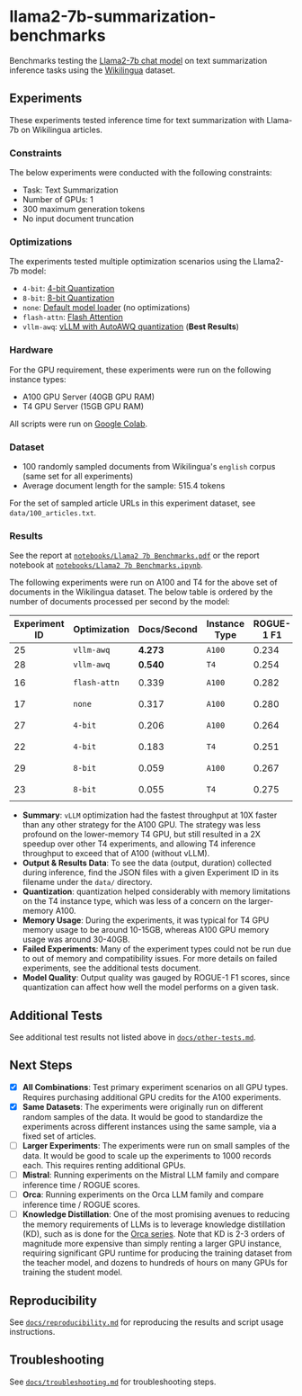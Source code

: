 # llama2-7b-summarization-benchmarks

Benchmarks testing the [Llama2-7b chat model](https://huggingface.co/meta-llama/Llama-2-7b-chat-hf)
on text summarization inference tasks using the [Wikilingua](https://huggingface.co/datasets/wiki_lingua)
dataset.

## Experiments

These experiments tested inference time for text summarization with Llama-7b on Wikilingua articles.

### Constraints

The below experiments were conducted with the following constraints:

 - Task: Text Summarization
 - Number of GPUs: 1
 - 300 maximum generation tokens
 - No input document truncation

### Optimizations

The experiments tested multiple optimization scenarios using the Llama2-7b model:

 - `4-bit`: [4-bit Quantization](https://huggingface.co/blog/4bit-transformers-bitsandbytes)
 - `8-bit`: [8-bit Quantization](https://huggingface.co/blog/hf-bitsandbytes-integration)
 - `none`: [Default model loader](https://huggingface.co/docs/transformers/main/model_doc/llama2) (no optimizations)
 - `flash-attn`: [Flash Attention](https://huggingface.co/docs/transformers/perf_infer_gpu_one#flashattention-2)
 - `vllm-awq`: [vLLM with AutoAWQ quantization](https://docs.vllm.ai/en/latest/quantization/auto_awq.html) (**Best Results**)

### Hardware

For the GPU requirement, these experiments were run on the following instance types:

 - A100 GPU Server (40GB GPU RAM)
 - T4 GPU Server (15GB GPU RAM)

All scripts were run on [Google Colab](https://colab.research.google.com/drive/1H9rehbj9naQ-req4P0xRxFch3PxIklSZ#scrollTo=PFHXYM-S1QqG).

### Dataset

 - 100 randomly sampled documents from Wikilingua's `english` corpus (same set for all experiments)
 - Average document length for the sample: 515.4 tokens

For the set of sampled article URLs in this experiment dataset, see `data/100_articles.txt`.

### Results

See the report at [`notebooks/Llama2 7b Benchmarks.pdf`](./notebooks/Llama2%207b%20Benchmarks.pdf)
or the report notebook at [`notebooks/Llama2 7b Benchmarks.ipynb`](./notebooks/Llama2%207b%20Benchmarks.ipynb).

The following experiments were run on A100 and T4 for the above set of documents in the Wikilingua dataset.
The below table is ordered by the number of documents processed per second by the model:

| Experiment ID | Optimization | Docs/Second | Instance Type | ROGUE-1 F1 | Experiment Script                          |
|---------------|--------------|-------------|---------------|------------|--------------------------------------------|
| 25            | `vllm-awq`   | **4.273**   | `A100`        | 0.234      | `run_llama2_7b_vllm.py`                    |
| 28            | `vllm-awq`   | **0.540**   | `T4`          | 0.254      | `run_llama2_7b_vllm.py`                    |
| 16            | `flash-attn` | 0.339       | `A100`        | 0.282      | `run_llama2_7b.py --experiment=flash-attn` |
| 17            | `none`       | 0.317       | `A100`        | 0.280      | `run_llama2_7b.py --experiment=default`    |
| 27            | `4-bit`      | 0.206       | `A100`        | 0.264      | `run_llama2_7b.py --experiment=4-bit`      |
| 22            | `4-bit`      | 0.183       | `T4`          | 0.251      | `run_llama2_7b.py --experiment=4-bit`      |
| 29            | `8-bit`      | 0.059       | `A100`        | 0.267      | `run_llama2_7b.py --experiment=8-bit`      |
| 23            | `8-bit`      | 0.055       | `T4`          | 0.275      | `run_llama2_7b.py --experiment=8-bit`      |

 - **Summary**: `vLLM` optimization had the fastest throughput at 10X faster than any other strategy
   for the A100 GPU. The strategy was less profound on the lower-memory T4 GPU, but still resulted
   in a 2X speedup over other T4 experiments, and allowing T4 inference throughput to exceed that of A100 (without vLLM).
 - **Output & Results Data**: To see the data (output, duration) collected during inference, 
   find the JSON files with a given Experiment ID in its filename under the `data/` directory.
 - **Quantization**: quantization helped considerably with memory limitations on the
   T4 instance type, which was less of a concern on the larger-memory A100.
 - **Memory Usage**: During the experiments, it was typical for T4 GPU memory
   usage to be around 10-15GB, whereas A100 GPU memory usage was around 30-40GB.
 - **Failed Experiments**: Many of the experiment types could not be run due to out of memory and compatibility issues. 
   For more details on failed experiments, see the additional tests document.
 - **Model Quality**: Output quality was gauged by ROGUE-1 F1 scores, since quantization can affect how well
   the model performs on a given task.

## Additional Tests

See additional test results not listed above in [`docs/other-tests.md`](./docs/other-tests.md).

## Next Steps

 - [x] **All Combinations**: Test primary experiment scenarios on all GPU types. Requires purchasing additional GPU credits for the A100 experiments.
 - [x] **Same Datasets**: The experiments were originally run on different random samples of the data. It would be good to standardize the experiments across different instances using the same sample, via a fixed set of articles.
 - [ ] **Larger Experiments**: The experiments were run on small samples of the data. It would be good to scale up the experiments to 1000 records each. This requires renting additional GPUs.
 - [ ] **Mistral**: Running experiments on the Mistral LLM family and compare inference time / ROGUE scores.
 - [ ] **Orca**: Running experiments on the Orca LLM family and compare inference time / ROGUE scores.
 - [ ] **Knowledge Distillation**: One of the most promising avenues to reducing the memory requirements of LLMs is to leverage knowledge distillation (KD), such as is done for the [Orca series](https://arxiv.org/abs/2306.02707). Note that KD is 2-3 orders of magnitude more expensive than simply renting a larger GPU instance, requiring significant GPU runtime for producing the training dataset from the teacher model, and dozens to hundreds of hours on many GPUs for training the student model.

## Reproducibility

See [`docs/reproducibility.md`](./docs/reproducibility.md) for reproducing the results and script usage instructions.

## Troubleshooting

See [`docs/troubleshooting.md`](./docs/troubleshooting.md) for troubleshooting steps.
